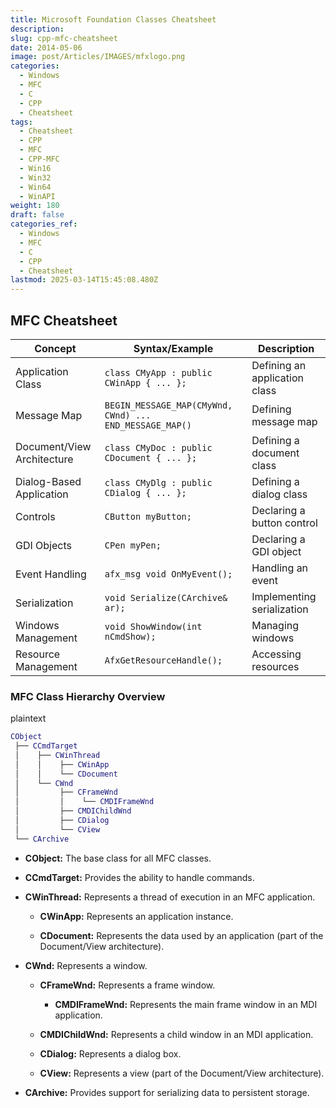 ```yaml
---
title: Microsoft Foundation Classes Cheatsheet
description: 
slug: cpp-mfc-cheatsheet
date: 2014-05-06
image: post/Articles/IMAGES/mfxlogo.png
categories:
  - Windows
  - MFC
  - C
  - CPP
  - Cheatsheet
tags:
  - Cheatsheet
  - CPP
  - MFC
  - CPP-MFC
  - Win16
  - Win32
  - Win64
  - WinAPI
weight: 180
draft: false
categories_ref:
  - Windows
  - MFC
  - C
  - CPP
  - Cheatsheet
lastmod: 2025-03-14T15:45:08.480Z
---
```

## MFC Cheatsheet

| **Concept**                | **Syntax/Example**                                      | **Description**               |
| -------------------------- | ------------------------------------------------------- | ----------------------------- |
| Application Class          | `class CMyApp : public CWinApp { ... };`                | Defining an application class |
| Message Map                | `BEGIN_MESSAGE_MAP(CMyWnd, CWnd) ... END_MESSAGE_MAP()` | Defining message map          |
| Document/View Architecture | `class CMyDoc : public CDocument { ... };`              | Defining a document class     |
| Dialog-Based Application   | `class CMyDlg : public CDialog { ... };`                | Defining a dialog class       |
| Controls                   | `CButton myButton;`                                     | Declaring a button control    |
| GDI Objects                | `CPen myPen;`                                           | Declaring a GDI object        |
| Event Handling             | `afx_msg void OnMyEvent();`                             | Handling an event             |
| Serialization              | `void Serialize(CArchive& ar);`                         | Implementing serialization    |
| Windows Management         | `void ShowWindow(int nCmdShow);`                        | Managing windows              |
| Resource Management        | `AfxGetResourceHandle();`                               | Accessing resources           |

### MFC Class Hierarchy Overview

plaintext

```lua
CObject
 ├── CCmdTarget
 │    ├── CWinThread
 │    │    ├── CWinApp
 │    │    └── CDocument
 │    └── CWnd
 │         ├── CFrameWnd
 │         │    └── CMDIFrameWnd
 │         ├── CMDIChildWnd
 │         ├── CDialog
 │         └── CView
 └── CArchive
```

* **CObject:** The base class for all MFC classes.

* **CCmdTarget:** Provides the ability to handle commands.

* **CWinThread:** Represents a thread of execution in an MFC application.

  * **CWinApp:** Represents an application instance.

  * **CDocument:** Represents the data used by an application (part of the Document/View architecture).

* **CWnd:** Represents a window.

  * **CFrameWnd:** Represents a frame window.

    * **CMDIFrameWnd:** Represents the main frame window in an MDI application.

  * **CMDIChildWnd:** Represents a child window in an MDI application.

  * **CDialog:** Represents a dialog box.

  * **CView:** Represents a view (part of the Document/View architecture).

* **CArchive:** Provides support for serializing data to persistent storage.
